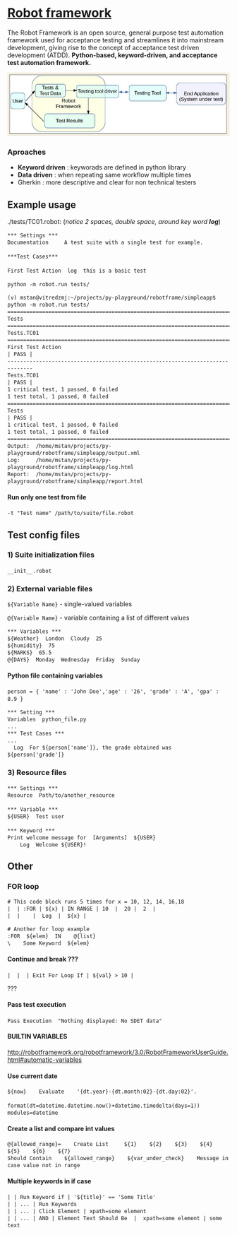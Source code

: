 # [Robot framework](https://robotframework.org/robotframework/3.0.2/RobotFrameworkUserGuide.html)

The Robot Framework is an open source, general purpose test automation framework used for acceptance testing and streamlines it into mainstream development, giving rise to the concept of acceptance test driven development (ATDD). **Python-based, keyword-driven, and acceptance test automation framework.** 

![high level](./rbtfrm.PNG)

### Aproaches 

- **Keyword driven** : keyworads are defined in python library 
- **Data driven** : when repeating same workflow multiple times 
- Gherkin : more descriptive and clear for non technical testers 

## Example usage 

./tests/TC01.robot: (*notice 2 spaces, double space, around key word **log***)

```
*** Settings ***
Documentation     A test suite with a single test for example.

***Test Cases***

First Test Action  log  this is a basic test

```

`python -m robot.run tests/`

```
(v) mstan@vitredzmj:~/projects/py-playground/robotframe/simpleapp$ python -m robot.run tests/
==============================================================================
Tests                                                                         
==============================================================================
Tests.TC01                                                                    
==============================================================================
First Test Action                                                     | PASS |
------------------------------------------------------------------------------
Tests.TC01                                                            | PASS |
1 critical test, 1 passed, 0 failed
1 test total, 1 passed, 0 failed
==============================================================================
Tests                                                                 | PASS |
1 critical test, 1 passed, 0 failed
1 test total, 1 passed, 0 failed
==============================================================================
Output:  /home/mstan/projects/py-playground/robotframe/simpleapp/output.xml
Log:     /home/mstan/projects/py-playground/robotframe/simpleapp/log.html
Report:  /home/mstan/projects/py-playground/robotframe/simpleapp/report.html
```

#### Run only one test from file 

`-t "Test name" /path/to/suite/file.robot`

## Test config files 

### 1) Suite initialization files

`__init__.robot`

### 2) External variable files

`${Variable Name}` - single-valued variables

`@{Variable Name}` - variable containing a list of different values

```
*** Variables *** 
${Weather}  London  Cloudy  25 
${humidity}  75 
${MARKS}  65.5 
@{DAYS}  Monday  Wednesday  Friday  Sunday
```

#### Python file containing variables 

`person = { 'name' : 'John Doe','age' : '26', 'grade' : 'A', 'gpa' : 8.9 }`

```
*** Setting ***
Variables  python_file.py
...
*** Test Cases ***
...
  Log  For ${person['name']}, the grade obtained was ${person['grade']}
```

### 3) Resource files

```
*** Settings ***
Resource  Path/to/another_resource

*** Variable ***
${USER}  Test user

*** Keyword ***
Print welcome message for  [Arguments]  ${USER}
    Log  Welcome ${USER}!
```

## Other 

### FOR loop 

```
# This code block runs 5 times for x = 10, 12, 14, 16,18
|  | :FOR | ${x} | IN RANGE | 10  |  20 |  2  |
|  |    |  Log  |  ${x} |
```

```
# Another for loop example
:FOR  ${elem}  IN    @{list}
\    Some Keyword  ${elem} 
```

#### Continue and break ???

`|  |  | Exit For Loop If | ${val} > 10 |`

???

#### Pass test execution 

`Pass Execution  "Nothing displayed: No SDET data"`


#### BUILTIN VARIABLES

http://robotframework.org/robotframework/3.0/RobotFrameworkUserGuide.html#automatic-variables


#### Use current date 

```
${now}    Evaluate    '{dt.year}-{dt.month:02}-{dt.day:02}'.
                      format(dt=datetime.datetime.now()+datetime.timedelta(days=1))    modules=datetime
```

#### Create a list and compare int values 
```
@{allowed_range}=    Create List     ${1}    ${2}    ${3}    ${4}    ${5}    ${6}    ${7}
Should Contain    ${allowed_range}    ${var_under_check}    Message in case value not in range
````

#### Multiple keywords in if case 
```robot
| | Run Keyword if | '${title}' == 'Some Title'
| | ... | Run Keywords
| | ... | Click Element | xpath=some element
| | ... | AND | Element Text Should Be  |  xpath=some element | some text
```
